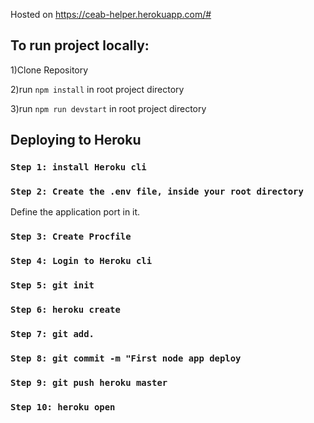 Hosted on https://ceab-helper.herokuapp.com/#

## To run project locally:

1)Clone Repository

2)run <code>npm install</code> in root project directory

3)run <code>npm run devstart</code> in root project directory

## Deploying to Heroku

### `Step 1: install Heroku cli`
### `Step 2: Create the .env file, inside your root directory` 
Define the application port in it.
### `Step 3: Create Procfile`
### `Step 4: Login to Heroku cli`
### `Step 5: git init`
### `Step 6: heroku create`
### `Step 7: git add.`
### `Step 8: git commit -m "First node app deploy`
### `Step 9: git push heroku master`
### `Step 10: heroku open`
